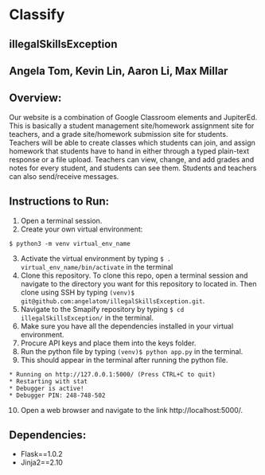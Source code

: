 # Classify
## illegalSkillsException 
## Angela Tom, Kevin Lin, Aaron Li, Max Millar

## Overview:
Our website is a combination of Google Classroom elements and JupiterEd. This is basically a student management site/homework assignment site for teachers, and a grade site/homework submission site for students. Teachers will be able to create classes which students can join, and assign homework that students have to hand in either through a typed plain-text response or a file upload. Teachers can view, change, and add grades and notes for every student, and students can see them. Students and teachers can also send/receive messages.    

## Instructions to Run:
1. Open a terminal session.
2. Create your own virtual environment:
```
$ python3 -m venv virtual_env_name
```
3. Activate the virtual environment by typing ```$ . virtual_env_name/bin/activate``` in the terminal
4. Clone this repository. To clone this repo, open a terminal session and navigate to the directory you want for this repository to located in. Then clone using SSH by typing ```(venv)$ git@github.com:angelatom/illegalSkillsException.git```.
5. Navigate to the Smapify repository by typing ```$ cd illegalSkillsException/``` in the terminal.
6. Make sure you have all the dependencies installed in your virtual environment.
7. Procure API keys and place them into the keys folder.
8. Run the python file by typing ```(venv)$ python app.py``` in the terminal.
9. This should appear in the terminal after running the python file.   
```
* Running on http://127.0.0.1:5000/ (Press CTRL+C to quit)
* Restarting with stat
* Debugger is active!
* Debugger PIN: 248-748-502
```

10. Open a web browser and navigate to the link http://localhost:5000/.

## Dependencies:
* Flask==1.0.2
* Jinja2==2.10
